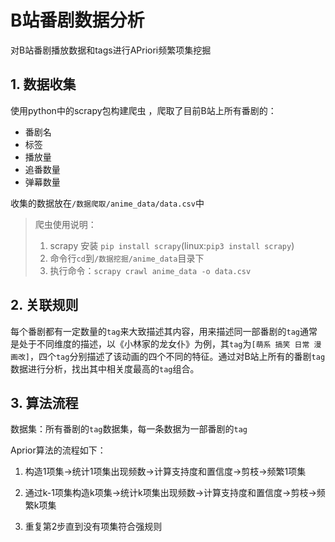 # B站番剧数据分析

 对B站番剧播放数据和tags进行APriori频繁项集挖掘

## 1. 数据收集

使用python中的scrapy包构建爬虫 ，爬取了目前B站上所有番剧的：

- 番剧名
- 标签
- 播放量
- 追番数量
- 弹幕数量

收集的数据放在`/数据爬取/anime_data/data.csv`中

> 爬虫使用说明：
>
> 1. scrapy 安装 `pip install scrapy`(linux:`pip3 install scrapy`)
> 2. 命令行`cd`到`/数据挖掘/anime_data`目录下
> 3. 执行命令：`scrapy crawl anime_data -o data.csv`

## 2. 关联规则

每个番剧都有一定数量的`tag`来大致描述其内容，用来描述同一部番剧的`tag`通常是处于不同维度的描述，以《小林家的龙女仆》为例，其`tag`为`[萌系 搞笑 日常 漫画改]`，四个`tag`分别描述了该动画的四个不同的特征。通过对B站上所有的番剧`tag`数据进行分析，找出其中相关度最高的`tag`组合。

## 3. 算法流程

数据集：所有番剧的`tag`数据集，每一条数据为一部番剧的`tag`

Aprior算法的流程如下：

1. 构造1项集->统计1项集出现频数->计算支持度和置信度->剪枝->频繁1项集
2. 通过k-1项集构造k项集->统计k项集出现频数->计算支持度和置信度->剪枝->频繁k项集

3. 重复第2步直到没有项集符合强规则